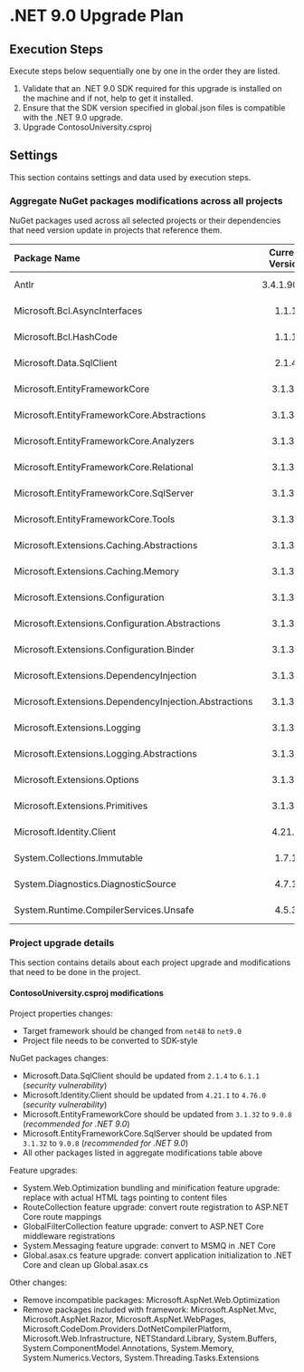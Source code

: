 # .NET 9.0 Upgrade Plan

## Execution Steps

Execute steps below sequentially one by one in the order they are listed.

1. Validate that an .NET 9.0 SDK required for this upgrade is installed on the machine and if not, help to get it installed.
2. Ensure that the SDK version specified in global.json files is compatible with the .NET 9.0 upgrade.
3. Upgrade ContosoUniversity.csproj

## Settings

This section contains settings and data used by execution steps.

### Aggregate NuGet packages modifications across all projects

NuGet packages used across all selected projects or their dependencies that need version update in projects that reference them.

| Package Name                                    | Current Version | New Version | Description                                |
|:------------------------------------------------|:---------------:|:-----------:|:-------------------------------------------|
| Antlr                                           | 3.4.1.9004      | 4.6.6       | Recommended for .NET 9.0                  |
| Microsoft.Bcl.AsyncInterfaces                  | 1.1.1           | 9.0.8       | Recommended for .NET 9.0                  |
| Microsoft.Bcl.HashCode                         | 1.1.1           | 6.0.0       | Recommended for .NET 9.0                  |
| Microsoft.Data.SqlClient                       | 2.1.4           | 6.1.1       | Security vulnerability                     |
| Microsoft.EntityFrameworkCore                  | 3.1.32          | 9.0.8       | Recommended for .NET 9.0                  |
| Microsoft.EntityFrameworkCore.Abstractions     | 3.1.32          | 9.0.8       | Recommended for .NET 9.0                  |
| Microsoft.EntityFrameworkCore.Analyzers        | 3.1.32          | 9.0.8       | Recommended for .NET 9.0                  |
| Microsoft.EntityFrameworkCore.Relational       | 3.1.32          | 9.0.8       | Recommended for .NET 9.0                  |
| Microsoft.EntityFrameworkCore.SqlServer        | 3.1.32          | 9.0.8       | Recommended for .NET 9.0                  |
| Microsoft.EntityFrameworkCore.Tools            | 3.1.32          | 9.0.8       | Recommended for .NET 9.0                  |
| Microsoft.Extensions.Caching.Abstractions      | 3.1.32          | 9.0.8       | Recommended for .NET 9.0                  |
| Microsoft.Extensions.Caching.Memory            | 3.1.32          | 9.0.8       | Recommended for .NET 9.0                  |
| Microsoft.Extensions.Configuration             | 3.1.32          | 9.0.8       | Recommended for .NET 9.0                  |
| Microsoft.Extensions.Configuration.Abstractions| 3.1.32          | 9.0.8       | Recommended for .NET 9.0                  |
| Microsoft.Extensions.Configuration.Binder      | 3.1.32          | 9.0.8       | Recommended for .NET 9.0                  |
| Microsoft.Extensions.DependencyInjection       | 3.1.32          | 9.0.8       | Recommended for .NET 9.0                  |
| Microsoft.Extensions.DependencyInjection.Abstractions | 3.1.32   | 9.0.8       | Recommended for .NET 9.0                  |
| Microsoft.Extensions.Logging                   | 3.1.32          | 9.0.8       | Recommended for .NET 9.0                  |
| Microsoft.Extensions.Logging.Abstractions      | 3.1.32          | 9.0.8       | Recommended for .NET 9.0                  |
| Microsoft.Extensions.Options                   | 3.1.32          | 9.0.8       | Recommended for .NET 9.0                  |
| Microsoft.Extensions.Primitives                | 3.1.32          | 9.0.8       | Recommended for .NET 9.0                  |
| Microsoft.Identity.Client                      | 4.21.1          | 4.76.0      | Security vulnerability                     |
| System.Collections.Immutable                   | 1.7.1           | 9.0.8       | Recommended for .NET 9.0                  |
| System.Diagnostics.DiagnosticSource            | 4.7.1           | 9.0.8       | Recommended for .NET 9.0                  |
| System.Runtime.CompilerServices.Unsafe         | 4.5.3           | 6.1.2       | Recommended for .NET 9.0                  |

### Project upgrade details

This section contains details about each project upgrade and modifications that need to be done in the project.

#### ContosoUniversity.csproj modifications

Project properties changes:
  - Target framework should be changed from `net48` to `net9.0`
  - Project file needs to be converted to SDK-style

NuGet packages changes:
  - Microsoft.Data.SqlClient should be updated from `2.1.4` to `6.1.1` (*security vulnerability*)
  - Microsoft.Identity.Client should be updated from `4.21.1` to `4.76.0` (*security vulnerability*)
  - Microsoft.EntityFrameworkCore should be updated from `3.1.32` to `9.0.8` (*recommended for .NET 9.0*)
  - Microsoft.EntityFrameworkCore.SqlServer should be updated from `3.1.32` to `9.0.8` (*recommended for .NET 9.0*)
  - All other packages listed in aggregate modifications table above

Feature upgrades:
  - System.Web.Optimization bundling and minification feature upgrade: replace with actual HTML tags pointing to content files
  - RouteCollection feature upgrade: convert route registration to ASP.NET Core route mappings
  - GlobalFilterCollection feature upgrade: convert to ASP.NET Core middleware registrations
  - System.Messaging feature upgrade: convert to MSMQ in .NET Core
  - Global.asax.cs feature upgrade: convert application initialization to .NET Core and clean up Global.asax.cs

Other changes:
  - Remove incompatible packages: Microsoft.AspNet.Web.Optimization
  - Remove packages included with framework: Microsoft.AspNet.Mvc, Microsoft.AspNet.Razor, Microsoft.AspNet.WebPages, Microsoft.CodeDom.Providers.DotNetCompilerPlatform, Microsoft.Web.Infrastructure, NETStandard.Library, System.Buffers, System.ComponentModel.Annotations, System.Memory, System.Numerics.Vectors, System.Threading.Tasks.Extensions